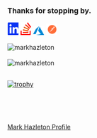 ### Thanks for stopping by.

[<img src="./linkedin.svg"  width="25" >](https://linkedin.com/in/markhazleton "Mark Hazleton LinkedIn")
[<img src="./stackoverflow.svg"  width="25" >](https://stackoverflow.com/users/479571/markhazleton "Mark Hazleton Stack Overflow")
[<img src="./azure.svg"  width="25" >](https://dev.azure.com/markhazleton/SampleMvcCRUD "Mark Hazleton Azure DevOps")
[<img src="./postman.svg"  width="25" >](https://www.postman.com/markhazleton "Mark Hazleton Postman")

<div>
  <img align="center" src="https://github-readme-stats.vercel.app/api?username=markhazleton&show_icons=true&theme=dark" alt="markhazleton" />
<div/>
<br />
  
<div>
  <img align="center" src="https://github-readme-stats.vercel.app/api/top-langs/?username=markhazleton&layout=compact&hide=html&theme=vision-friendly-dark" alt="markhazleton" />
<div/>
<br />

[![trophy](https://github-profile-trophy.vercel.app/?username=markhazleton&theme=matrix&no-bg=true&no-frame=true)](https://github.com/ryo-ma/github-profile-trophy)

<br />
<br />
<br />

[Mark Hazleton Profile](https://markhazleton.controlorigins.com/)
